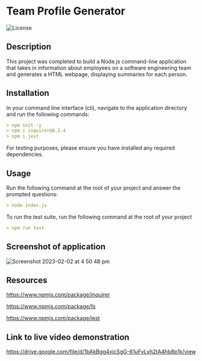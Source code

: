 # Team Profile Generator

![License](https://img.shields.io/badge/License-mit-blue.svg)

## Description

This project was completed to build a Node.js command-line application that takes in information about employees on a software engineering team and generates a HTML webpage, displaying summaries for each person.

## Installation
In your command line interface (cli), navigate to the application directory and run the following commands:
```md
> npm init -y
> npm i inquirer@8.2.4
> npm i jest
```

For testing purposes, please ensure you have installed any required dependencies.

## Usage
Run the following command at the root of your project and answer the prompted questions:
```md
> node index.js
```

To run the test suite, run the following command at the root of your project
```md
> npm run test
```

## Screenshot of application

![Screenshot 2023-02-02 at 4 50 48 pm](https://user-images.githubusercontent.com/28996399/216255595-54d46bce-2078-4bdc-9008-7c4080854843.png)

## Resources
https://www.npmjs.com/package/inquirer

https://www.npmjs.com/package/fs

https://www.npmjs.com/package/jest


## Link to live video demonstration

https://drive.google.com/file/d/1bAkBgg4xjcSgG-61uFvLyh2tA4hb8p1k/view
